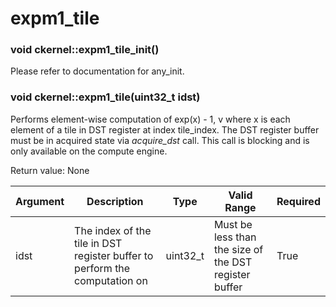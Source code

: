 # expm1_tile

### void ckernel::expm1_tile_init()

Please refer to documentation for any_init. 

### void ckernel::expm1_tile(uint32_t idst)

Performs element-wise computation of exp(x) - 1, v where x is each element of a tile in DST register at index tile_index. The DST register buffer must be in acquired state via *acquire_dst* call. This call is blocking and is only available on the compute engine.

Return value: None

| Argument      | Description                                                                | Type      | Valid Range                                           | Required       |
|---------------|----------------------------------------------------------------------------|-----------|-------------------------------------------------------|----------------|
| idst          | The index of the tile in DST register buffer to perform the computation on | uint32_t  | Must be less than the size of the DST register buffer | True           |
